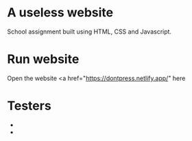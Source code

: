 # A useless website
School assignment built using HTML, CSS and Javascript. 

# Run website
Open the website <a href="https://dontpress.netlify.app/" here </a> 

# Testers 
* 
*

